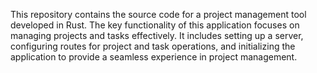 This repository contains the source code for a project management tool developed in Rust. The key functionality of this application focuses on managing projects and tasks effectively. It includes setting up a server, configuring routes for project and task operations, and initializing the application to provide a seamless experience in project management.